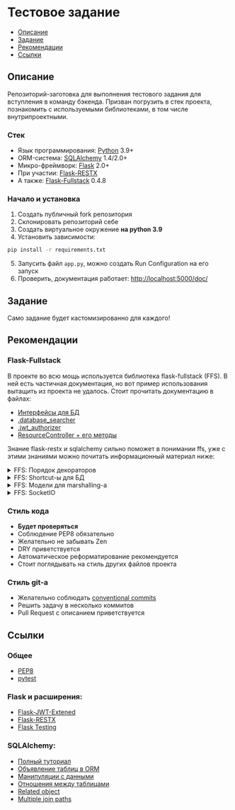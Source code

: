 # Тестовое задание
- [Описание](#Описание)
- [Задание](#Задание)
- [Рекомендации](#Рекомендации)
- [Ссылки](#Ссылки)

## Описание
Репозиторий-заготовка для выполнения тестового задания для вступления в команду бэкенда. Призван погрузить в стек проекта, познакомить с используемыми библиотеками, в том числе внутрипроектными.

### Стек
- Язык программирования: [Python](https://www.python.org/downloads/) 3.9+
- ORM-система: [SQLAlchemy](https://www.sqlalchemy.org/) 1.4/2.0+
- Микро-фреймворк: [Flask](https://flask.palletsprojects.com/en/2.2.x/) 2.0+
- При участии: [Flask-RESTX](https://flask-restx.readthedocs.io/en/latest/index.html)
- А также: [Flask-Fullstack](https://github.com/niqzart/flask-fullstack) 0.4.8

### Начало и установка
1. Создать публичный fork репозитория
2. Склонировать репозиторий себе
3. Создать виртуальное окружение **на python 3.9**
4. Установить зависимости:
```sh
pip install -r requirements.txt
```
5. Запусить файл `app.py`, можно создать Run Configuration на его запуск
6. Проверить, документация работает: [http://localhost:5000/doc/](http://localhost:5000/doc/)

## Задание
Само задание будет кастомизированно для каждого!

## Рекомендации
### Flask-Fullstack
В проекте во всю мощь используется библиотека flask-fullstack (FFS). В ней есть частичная документация, но вот пример использования вытащить из проекта не удалось. Стоит прочитать документацию в файлах:
- [Интерфейсы для БД](https://github.com/niqzart/flask-fullstack/blob/d54696b1b982015eb64790174d42bd21f7811a46/flask_fullstack/base/interfaces.py)
- [.database_searcher](https://github.com/niqzart/flask-fullstack/blob/d54696b1b982015eb64790174d42bd21f7811a46/flask_fullstack/base/mixins.py#L48)
- [.jwt_authorizer](https://github.com/niqzart/flask-fullstack/blob/d54696b1b982015eb64790174d42bd21f7811a46/flask_fullstack/base/mixins.py#L96)
- [ResourceController + его методы](https://github.com/niqzart/flask-fullstack/blob/d54696b1b982015eb64790174d42bd21f7811a46/flask_fullstack/restx/controller.py)

Знание flask-restx и sqlalchemy сильно поможет в понимании ffs, уже с этими знаниями можно почитать информационный материал ниже:

<details>
  <summary>FFS: Порядок декораторов</summary>

  Все упаковщики запросов (`.a_response`, `.marshal_with`, `.marshal_list_with` или `.lister`) должны быть последним декоратором перед методами в `Resource`. Иначе вылет ошибки из других декораторов (`.argument_parser`, `.database_searcher`, `.jwt_authorizer`) будет либо подавлен, либо завёрнут в дополнительный слой ненужной вложенности, нарушая описанное в документации. Технически не относится к декораторам документирования, но ради лучшей читабельности и общности стоит везде складывать декораторы в одинаковом порядке.

  - все декораторы документации параметров запроса
  - все декораторы документации формата ответов
  - декоратор авторизации (`.jwt_authorizer`)
  - декоратор парсинга аргументов (`.argument_parser`)
  - декоратор(-ы) поиска объектов в бд (`.database_searcher`)
  - декоратор пост-обработки ответа (`.a_response`, `.marshal_with`, `.marshal_list_with` или `.lister`)
</details>

<details>
  <summary>FFS: Shortcut-ы для БД</summary>

  К объекту `db.session` добавлено несколько методов, упрощающих работу с логикой БД. По сути это простые shortcut-ы. Все их можно увидеть [тут](https://github.com/niqzart/flask-fullstack/blob/93d3c6696c33171315c078ab88c68ca7f7094361/flask_fullstack/utils/sqlalchemy.py#L21)

  Ко всем классам, наследующим `Base` (именно `Base` из `common`, не `db.Model`!) теперь добавляется набор полезных методов, которые могут значительно уменьшить объём работы. Они создаются и документированы [тут](https://github.com/niqzart/ffs-test-task/blob/main/common/config.py#L67)

</details>

<details>
  <summary>FFS: Модели для marshalling-а</summary>

  Реализуются через [Pydantic](https://github.com/samuelcolvin/pydantic), а точнее модификацию его модели из flask-fullstack: [PydanticModel](https://github.com/niqzart/flask-fullstack/blob/master/flask_fullstack/marshals.py#L426).
  
  Модели стоит создавать внутри тела класса, наследующего Base. Так её название заполнится автоматически и будет привязано к тому ORM-объекту, который она конвертирует. А для моделей, содержащих колонки БД всё ещё проще: в PydanticModel (и её потомках) объявлены статические методы для добавления к модели колонок (`column_model`). 
  
  Проще всего понять это через пример. Две модели внутри User, первая (IndexProfile) с id, username, bio и avatar, взятыми из соответствующих колонок, и вторая (FullProfile) со всеми полями первой и name, surname, patronymic и group, взятыми из соответствующих колонок:
  ```py
  IndexProfile = PydanticModel.column_model(id, username, bio, avatar)
  FullProfile = IndexProfile.column_model(name, surname, patronymic, group)
  ```

  - Модели объявляются в теле класса, наследующего Base!
  - Названия переменных нужно держать в `snake_case`, для json-а они будут автоматически конвертированы в `kebab-case`
  - Регистрировать новые модели не нужно, достаточно просто использовать их в методах, вроде `.marshal_with` или `.lister`

</details>

<details>
  <summary>FFS: SocketIO</summary>

  Частично задокументированно [внутри проекта](https://github.com/xi-effect/xieffect-backend/pull/110), более отделённая документация появится позже...

</details>

### Стиль кода
- **Будет проверяться**
- Соблюдение PEP8 обязательно
- Желательно не забывать Zen
- DRY приветствуется
- Автоматическое реформатирование рекомендуется
- Стоит поглядывать на стиль других файлов проекта

### Стиль git-а
- Желательно соблюдать [conventional commits](https://www.conventionalcommits.org/en/v1.0.0/)
- Решить задачу в несколько коммитов
- Pull Request с описанием приветствуется

## Ссылки
### Общее
- [PEP8](https://www.python.org/dev/peps/pep-0008/)
- [pytest](https://docs.pytest.org/en/6.2.x/contents.html)

### Flask и расширения:
- [Flask-JWT-Extened](https://flask-jwt-extended.readthedocs.io/en/stable/)
- [Flask-RESTX](https://flask-restx.readthedocs.io/en/latest/index.html)
- [Flask Testing](https://flask.palletsprojects.com/en/2.0.x/testing/)

### SQLAlchemy:
- [Полный туториал](https://docs.sqlalchemy.org/en/14/tutorial/index.html)
- [Объявление таблиц в ORM](https://docs.sqlalchemy.org/en/14/tutorial/metadata.html#defining-table-metadata-with-the-orm)
- [Манипуляции с данными](https://docs.sqlalchemy.org/en/14/tutorial/orm_data_manipulation.html)
- [Отношения между таблицами](https://docs.sqlalchemy.org/en/14/orm/relationships.html)
- [Related object](https://docs.sqlalchemy.org/en/14/tutorial/orm_related_objects.html)
- [Multiple join paths](https://docs.sqlalchemy.org/en/14/orm/join_conditions.html#handling-multiple-join-paths)
